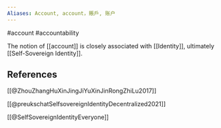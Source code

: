 ```yaml
---
Aliases: Account, account，賬戶, 账户
---
```

#account #accountability 

The notion of [[account]] is closely associated with [[Identity]], ultimately [[Self-Sovereign Identity]]. 
## References


[[@ZhouZhangHuXinJingJiYuXinJinRongZhiLu2017]]

[[@preukschatSelfsovereignIdentityDecentralized2021]]

[[@SelfSovereignIdentityEveryone]]
